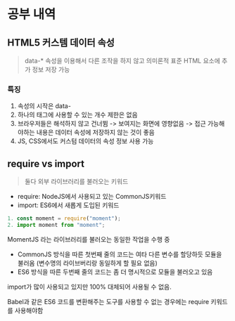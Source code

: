 # 공부 내역

## HTML5 커스템 데이터 속성

> data-\* 속성을 이용해서 다른 조작을 하지 않고 의미론적 표준 HTML 요소에 추가 정보 저장 가능

### 특징

1. 속성의 시작은 data-
1. 하나의 태그에 사용할 수 있는 개수 제한은 없음
1. 브라우저들은 해석하지 않고 건너뜀 -> 보여지는 화면에 영향없음 -> 접근 가능해야하는 내용은 데이터 속성에 저장하지 않는 것이 좋음
1. JS, CSS에서도 커스텀 데이터의 속성 정보 사용 가능

## require vs import

> 둘다 외부 라이브러리를 불러오는 키워드

- require: NodeJS에서 사용되고 있는 CommonJS키워드
- import: ES6에서 새롭게 도입된 키워드

```javascript
1. const moment = require("moment");
2. import moment from "moment";
```

MomentJS 라는 라이브러리를 불러오는 동일한 작업을 수행 중

- CommonJS 방식을 따른 첫번째 줄의 코드는 여타 다른 변수를 할당하듯 모듈을 불러옴 (변수명의 라이브버리랑 동일하게 할 필요 없음)
- ES6 방식을 따른 두번째 줄의 코드는 좀 더 명시적으로 모듈을 불러오고 있음

import가 많이 사용되고 있지만 100% 대체되어 사용될 수 없음.

Babel과 같은 ES6 코드를 변환해주는 도구를 사용할 수 없는 경우에는 require 키워드를 사용해야함
